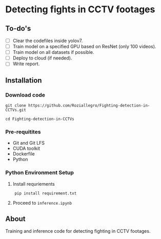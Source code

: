 # Detecting fights in CCTV footages

## To-do's
- [ ] Clear the codefiles inside yolov7.
- [ ] Train model on a specified GPU based on ResNet (only 100 videos).
- [ ] Train model on all datasets if possible.
- [ ] Deploy to cloud (if needed).
- [ ] Write report.

## Installation
### Download code
```shell
git clone https://github.com/Roziallegro/Fighting-detection-in-CCTVs.git

cd Fighting-detection-in-CCTVs
```

### Pre-requitites
- Git and Git LFS
- CUDA toolkit
- Dockerfile
- Python

### Python Environment Setup
1. Install requriements
```shell
    pip install requirement.txt
```
2. Proceed to `inference.ipynb`

## About
Training and inference code for detecting fighting in CCTV footages.